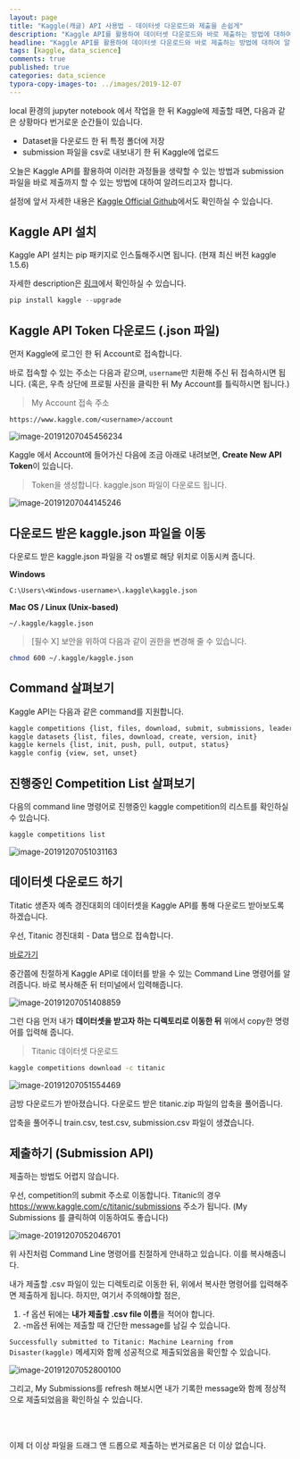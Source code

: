```yaml
---
layout: page
title: "Kaggle(캐글) API 사용법 - 데이터셋 다운로드와 제출을 손쉽게"
description: "Kaggle API를 활용하여 데이터셋 다운로드와 바로 제출하는 방법에 대하여 알아보겠습니다."
headline: "Kaggle API를 활용하여 데이터셋 다운로드와 바로 제출하는 방법에 대하여 알아보겠습니다."
tags: [kaggle, data_science]
comments: true
published: true
categories: data_science
typora-copy-images-to: ../images/2019-12-07
---
```




local 환경의 jupyter notebook 에서 작업을 한 뒤 Kaggle에 제출할 때면, 다음과 같은 상황마다 번거로운 순간들이 있습니다.

* Dataset을 다운로드 한 뒤 특정 폴더에 저장
* submission 파일을 csv로 내보내기 한 뒤 Kaggle에 업로드



오늘은 Kaggle API를 활용하여 이러한 과정들을 생략할 수 있는 방법과 submission 파일을 바로 제출까지 할 수 있는 방법에 대하여 알려드리고자 합니다.

설정에 앞서 자세한 내용은 [Kaggle Official Github](https://github.com/Kaggle/kaggle-api)에서도 확인하실 수 있습니다.



## Kaggle API 설치

Kaggle API 설치는 pip 패키지로 인스톨해주시면 됩니다. (현재 최신 버전 kaggle 1.5.6)

자세한 description은 [링크](https://pypi.org/project/kaggle/)에서 확인하실 수 있습니다.

```python
pip install kaggle --upgrade
```



## Kaggle API Token 다운로드 (.json 파일)

먼저 Kaggle에 로그인 한 뒤 Account로 접속합니다. 

바로 접속할 수 있는 주소는 다음과 같으며, `username`만 치환해 주신 뒤 접속하시면 됩니다. (혹은, 우측 상단에 프로필 사진을 클릭한 뒤 My Account를 틀릭하시면 됩니다.)



> My Account 접속 주소

`https://www.kaggle.com/<username>/account`

![image-20191207045456234](../images/2019-12-07/image-20191207045456234.png)



Kaggle 에서 Account에 들어가신 다음에 조금 아래로 내려보면, **Create New API Token**이 있습니다.

> Token을 생성합니다. kaggle.json 파일이 다운로드 됩니다.

![image-20191207044145246](../images/2019-12-07/image-20191207044145246.png)



## 다운로드 받은 kaggle.json 파일을 이동

다운로드 받은 kaggle.json 파일을 각 os별로 해당 위치로 이동시켜 줍니다.

**Windows**

`C:\Users\<Windows-username>\.kaggle\kaggle.json`

**Mac OS / Linux (Unix-based)** 

`~/.kaggle/kaggle.json`



> [필수 X] 보안을 위하여 다음과 같이 권한을 변경해 줄 수 있습니다.

```bash
chmod 600 ~/.kaggle/kaggle.json
```



## Command 살펴보기

Kaggle API는 다음과 같은 command를 지원합니다.

```bash
kaggle competitions {list, files, download, submit, submissions, leaderboard}
kaggle datasets {list, files, download, create, version, init}
kaggle kernels {list, init, push, pull, output, status}
kaggle config {view, set, unset}
```



## 진행중인 Competition List 살펴보기

다음의 command line 명령어로 진행중인 kaggle competition의 리스트를 확인하실 수 있습니다.

```bash
kaggle competitions list
```

![image-20191207051031163](../images/2019-12-07/image-20191207051031163.png)



## 데이터셋 다운로드 하기

Titatic 생존자 예측 경진대회의 데이터셋을 Kaggle API를 통해 다운로드 받아보도록 하겠습니다.

우선, Titanic 경진대회 - Data 탭으로 접속합니다.

[바로가기](https://www.kaggle.com/c/titanic/data)



중간쯤에 친절하게 Kaggle API로 데이터를 받을 수 있는 Command Line 명령어를 알려줍니다. 바로 복사해준 뒤 터미널에서 입력해줍니다.

![image-20191207051408859](../images/2019-12-07/image-20191207051408859.png)



그런 다음 먼저 내가 **데이터셋을 받고자 하는 디렉토리로 이동한 뒤** 위에서 copy한 명령어를 입력해 줍니다.



> Titanic 데이터셋 다운로드

```bash
kaggle competitions download -c titanic
```

![image-20191207051554469](../images/2019-12-07/image-20191207051554469.png)

금방 다운로드가 받아졌습니다. 다운로드 받은 titanic.zip 파일의 압축을 풀어줍니다.

압축을 풀어주니 train.csv, test.csv, submission.csv 파일이 생겼습니다.



## 제출하기 (Submission API)

제출하는 방법도 어렵지 않습니다.

우선, competition의 submit 주소로 이동합니다. Titanic의 경우 https://www.kaggle.com/c/titanic/submissions 주소가 됩니다. (My Submissions 를 클릭하여 이동하여도 좋습니다)

![image-20191207052046701](../images/2019-12-07/image-20191207052046701.png)



위 사진처럼 Command Line 명령어를 친절하게 안내하고 있습니다. 이를 복사해줍니다.



내가 제출할 .csv 파일이 있는 디렉토리로 이동한 뒤, 위에서 복사한 명령어를 입력해주면 제출하게 됩니다. 하지만, 여기서 주의해야할 점은,

1. -f 옵션 뒤에는 **내가 제출할 .csv file 이름**을 적어야 합니다.
2. -m옵션 뒤에는 제출할 때 간단한 message를 남길 수 있습니다. 



`Successfully submitted to Titanic: Machine Learning from Disaster(kaggle)` 메세지와 함께 성공적으로 제출되었음을 확인할 수 있습니다.



![image-20191207052800100](../images/2019-12-07/image-20191207052800100.png)

그리고, My Submissions를 refresh 해보시면 내가 기록한 message와 함께 정상적으로 제출되었음을 확인하실 수 있습니다.

<br>

<br>

이제 더 이상 파일을 드래그 앤 드롭으로 제출하는 번거로움은 더 이상 없습니다.

